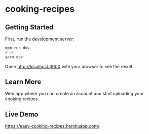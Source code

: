 # cooking-recipes

## Getting Started

First, run the development server:

```bash
npm run dev
# or
yarn dev
```

Open [http://localhost:3000](http://localhost:3000) with your browser to see the result.

## Learn More
Web app where you can create an account and start uploading your cooking recipes.

## Live Demo
https://easy-cooking-recipes.herokuapp.com/
